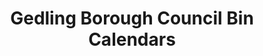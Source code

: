 ---
layout: default
title: "Gedling Borough Council Bin Calendars"

refuse_collection:
    Monday:
        -
          name: G1
          id: monday_g1
          ics: https://raw.githubusercontent.com/jamesmacwhite/gedling-borough-council-bin-calendars/main/ical/gedling_borough_council_monday_g1_bin_schedule.ics
        -
          name: G2
          id: monday_g2
          ics: https://raw.githubusercontent.com/jamesmacwhite/gedling-borough-council-bin-calendars/main/ical/gedling_borough_council_monday_g2_bin_schedule.ics

        -
          name: G3
          id: monday_g3
          ics: https://raw.githubusercontent.com/jamesmacwhite/gedling-borough-council-bin-calendars/main/ical/gedling_borough_council_monday_g3_bin_schedule.ics

        -
          name: G4
          id: monday_g4
          ics: https://raw.githubusercontent.com/jamesmacwhite/gedling-borough-council-bin-calendars/main/ical/gedling_borough_council_monday_g4_bin_schedule.ics

    Tuesday:
        -
          name: G1
          id: tuesday_g1
          ics: https://raw.githubusercontent.com/jamesmacwhite/gedling-borough-council-bin-calendars/main/ical/gedling_borough_council_tuesday_g1_bin_schedule.ics

        -
          name: G2
          id: tuesday_g2
          ics: https://raw.githubusercontent.com/jamesmacwhite/gedling-borough-council-bin-calendars/main/ical/gedling_borough_council_tuesday_g2_bin_schedule.ics

        -
          name: G3
          id: tuesday_g3
          ics: https://raw.githubusercontent.com/jamesmacwhite/gedling-borough-council-bin-calendars/main/ical/gedling_borough_council_tuesday_g3_bin_schedule.ics

        -
          name: G4
          id: tuesday_g4
          ics: https://raw.githubusercontent.com/jamesmacwhite/gedling-borough-council-bin-calendars/main/ical/gedling_borough_council_tuesday_g4_bin_schedule.ics

    Wednesday:
        -
          name: G1
          id: wednesday_g1
          ics: https://raw.githubusercontent.com/jamesmacwhite/gedling-borough-council-bin-calendars/main/ical/gedling_borough_council_wednesday_g1_bin_schedule.ics

        -
          name: G2
          id: wednesday_g2
          ics: https://raw.githubusercontent.com/jamesmacwhite/gedling-borough-council-bin-calendars/main/ical/gedling_borough_council_wednesday_g2_bin_schedule.ics

        -
          name: G3
          id: wednesday_g3
          ics: https://raw.githubusercontent.com/jamesmacwhite/gedling-borough-council-bin-calendars/main/ical/gedling_borough_council_wednesday_g3_bin_schedule.ics

        -
          name: G4
          id: wednesday_g4
          ics: https://raw.githubusercontent.com/jamesmacwhite/gedling-borough-council-bin-calendars/main/ical/gedling_borough_council_wednesday_g4_bin_schedule.ics


    Thursday:
        -
          name: G1
          id: thursday_g1
          ics: https://raw.githubusercontent.com/jamesmacwhite/gedling-borough-council-bin-calendars/main/ical/gedling_borough_council_thursday_g1_bin_schedule.ics

        -
          name: G2
          id: thursday_g2
          ics: https://raw.githubusercontent.com/jamesmacwhite/gedling-borough-council-bin-calendars/main/ical/gedling_borough_council_thursday_g2_bin_schedule.ics

        -
          name: G3
          id: thursday_g3
          ics: https://raw.githubusercontent.com/jamesmacwhite/gedling-borough-council-bin-calendars/main/ical/gedling_borough_council_thursday_g3_bin_schedule.ics

        -
          name: G4
          id: thursday_g4
          ics: https://raw.githubusercontent.com/jamesmacwhite/gedling-borough-council-bin-calendars/main/ical/gedling_borough_council_thursday_g4_bin_schedule.ics


    Friday:
        -
          name: G1
          id: friday_g1
          ics: https://raw.githubusercontent.com/jamesmacwhite/gedling-borough-council-bin-calendars/main/ical/gedling_borough_council_friday_g1_bin_schedule.ics

        -
          name: G2
          id: friday_g2
          ics: https://raw.githubusercontent.com/jamesmacwhite/gedling-borough-council-bin-calendars/main/ical/gedling_borough_council_friday_g2_bin_schedule.ics

        -
          name: G3
          id: friday_g3
          ics: https://raw.githubusercontent.com/jamesmacwhite/gedling-borough-council-bin-calendars/main/ical/gedling_borough_council_friday_g3_bin_schedule.ics

        -
          name: G4
          id: friday_g4
          ics: https://raw.githubusercontent.com/jamesmacwhite/gedling-borough-council-bin-calendars/main/ical/gedling_borough_council_friday_g4_bin_schedule.ics

garden_collection:
    Monday:
        -
          name: A
          ics: https://raw.githubusercontent.com/jamesmacwhite/gedling-borough-council-bin-calendars/main/ical/gedling_borough_council_monday_a_garden_bin_schedule.ics

        -
          name: F
          ics: https://raw.githubusercontent.com/jamesmacwhite/gedling-borough-council-bin-calendars/main/ical/gedling_borough_council_monday_f_garden_bin_schedule.ics

    Tuesday:
        -
          name: B
          ics: https://raw.githubusercontent.com/jamesmacwhite/gedling-borough-council-bin-calendars/main/ical/gedling_borough_council_tuesday_b_garden_bin_schedule.ics

        -
          name: G
          ics: https://raw.githubusercontent.com/jamesmacwhite/gedling-borough-council-bin-calendars/main/ical/gedling_borough_council_tuesday_g_garden_bin_schedule.ics

    Wednesday:
        - 
          name: C
          ics: https://raw.githubusercontent.com/jamesmacwhite/gedling-borough-council-bin-calendars/main/ical/gedling_borough_council_wednesday_c_garden_bin_schedule.ics

        -
          name: H
          ics: https://raw.githubusercontent.com/jamesmacwhite/gedling-borough-council-bin-calendars/main/ical/gedling_borough_council_wednesday_h_garden_bin_schedule.ics

    Thursday:
        - 
          name: D
          ics: https://raw.githubusercontent.com/jamesmacwhite/gedling-borough-council-bin-calendars/main/ical/gedling_borough_council_thursday_d_garden_bin_schedule.ics

        - 
          name: I
          ics: https://raw.githubusercontent.com/jamesmacwhite/gedling-borough-council-bin-calendars/main/ical/gedling_borough_council_thursday_i_garden_bin_schedule.ics

    Friday:
        - 
          name: E
          ics: https://raw.githubusercontent.com/jamesmacwhite/gedling-borough-council-bin-calendars/main/ical/gedling_borough_council_friday_e_garden_bin_schedule.ics

        -
          name: J
          ics: https://raw.githubusercontent.com/jamesmacwhite/gedling-borough-council-bin-calendars/main/ical/gedling_borough_council_friday_j_garden_bin_schedule.ics
---